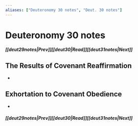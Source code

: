 ```yaml
---
aliases: ["Deuteronomy 30 notes", "Deut. 30 notes"]
---
```

# Deuteronomy 30 notes
##### <span class=arrow-left></span>[[deut29notes|Prev]]<span class=navigation-separator></span>[[deut30|Read]]<span class=navigation-separator></span>[[deut31notes|Next]]<span class=arrow-right></span>
## The Results of Covenant Reaffirmation
- 
## Exhortation to Covenant Obedience
- 
##### <span class=arrow-left></span>[[deut29notes|Prev]]<span class=navigation-separator></span>[[deut30|Read]]<span class=navigation-separator></span>[[deut31notes|Next]]<span class=arrow-right></span>